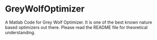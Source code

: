 # GreyWolfOptimizer
A Matlab Code for Grey Wolf Optimizer. It is one of the best known nature based optimizers out there. Please read the README file for theoretical understanding. 
